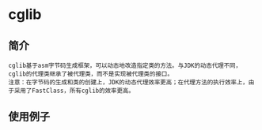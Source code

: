 # cglib
## 简介
    cglib基于asm字节码生成框架，可以动态地改造指定类的方法。与JDK的动态代理不同，cglib的代理类继承了被代理类，而不是实现被代理类的接口。
    注意：在字节码的生成和类的创建上，JDK的动态代理效率更高；在代理方法的执行效率上，由于采用了FastClass，所有cglib的效率更高。
## 使用例子


